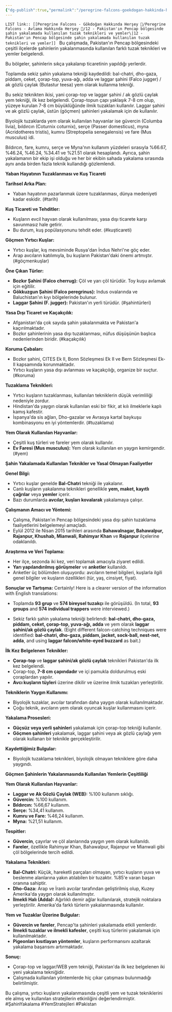 ```yaml
---
{"dg-publish":true,"permalink":"/peregrine-falcons-goekdogan-hakkinda-hersey/peregrine-falcons-avlama-hakkinda-hersey/12-pakistan-in-pencap-boelgesinde-sahin-yakalamada-kullanilan-tuzak-teknikleri-ve-yemler/"}
---
```


`LIST link:: [[Peregrine Falcons - Gökdoğan Hakkında Herşey 🦅/Peregrine Falcons - Avlama Hakkında Herşey 🦅/12 - Pakistan'ın Pencap bölgesinde şahin yakalamada kullanılan tuzak teknikleri ve yemler\|12 - Pakistan'ın Pencap bölgesinde şahin yakalamada kullanılan tuzak teknikleri ve yemler]]
`
Bu çalışmada, Pakistan'ın Pencap bölgesindeki çeşitli ilçelerde şahinlerin yakalanmasında kullanılan farklı tuzak teknikleri ve yemler belgelendi. 

Bu bölgeler, şahinlerin sıkça yakalanıp ticaretinin yapıldığı yerlerdir. 

Toplamda sekiz şahin yakalama tekniği kaydedildi: bal-chatri, dho-gaza, piddam, ceket, çorap-top, yuva-ağı, adda ve laggar şahini (Falco jugger) / ak gözlü çaylak (Butastur teesa) yem olarak kullanma tekniği. 

Bu sekiz teknikten ikisi, yani çorap-top ve laggar şahini / ak gözlü çaylak yem tekniği, ilk kez belgelendi. Çorap-topun çapı yaklaşık 7-8 cm olup, yüzeye kurulan 7-8 cm büyüklüğünde ilmik tuzakları kullanılır. Laggar şahini ve ak gözlü çaylak, üstün (göçmen) şahinleri yakalamak için de kullanılır. 

Biyolojik tuzaklarda yem olarak kullanılan hayvanlar ise güvercin (Columba livia), bıldırcın (Coturnix coturnix), serçe (Passer domesticus), myna (Acridotheres tristis), kumru (Streptopelia senegalensis) ve fare (Mus musculus) idi. 

Bıldırcın, fare, kumru, serçe ve Myna'nın kullanım yüzdeleri sırasıyla %66.67, %46.24, %46.24, %34.41 ve %21.51 olarak hesaplandı. Ayrıca, şahin yakalamanın bir ekip işi olduğu ve her bir ekibin sahada yakalama sırasında aynı anda birden fazla teknik kullandığı gözlemlendi.

**Yaban Hayatının Tuzaklanması ve Kuş Ticareti**

**Tarihsel Arka Plan:**
- Yaban hayatının pazarlanmak üzere tuzaklanması, dünya medeniyeti kadar eskidir. (#tarih)

**Kuş Ticareti ve Tehditler:**
- Kuşların evcil hayvan olarak kullanılması, yasa dışı ticarete karşı savunmasız hale getirir.
- Bu durum, kuş popülasyonunu tehdit eder. (#kuşticareti)

**Göçmen Yırtıcı Kuşlar:**
- Yırtıcı kuşlar, kış mevsiminde Rusya'dan İndus Nehri'ne göç eder.
- Arap avcıların katılımıyla, bu kuşların Pakistan'daki önemi artmıştır. (#göçmenkuşlar)

**Öne Çıkan Türler:**
- **Bozkır Şahini (Falco cherrug):** Çöl ve yarı çöl türüdür. Toy kuşu avlamak için eğitilir.
- **Gökkuzgun Şahini (Falco peregrinus):** Indus ovalarında ve Baluchistan'ın kıyı bölgelerinde bulunur.
- **Laggar Şahini (F. jugger):** Pakistan'ın yerli türüdür. (#şahintürleri)

**Yasa Dışı Ticaret ve Kaçakçılık:**
- Afganistan'da çok sayıda şahin yakalanmakta ve Pakistan'a kaçırılmaktadır.
- Bozkır şahinlerinin yasa dışı tuzaklanması, nüfus düşüşünün başlıca nedenlerinden biridir. (#kaçakçılık)

**Koruma Çabaları:**
- Bozkır şahini, CITES Ek II, Bonn Sözleşmesi Ek II ve Bern Sözleşmesi Ek-II kapsamında korunmaktadır.
- Yırtıcı kuşların yasa dışı avlanması ve kaçakçılığı, organize bir suçtur. (#koruma)

**Tuzaklama Teknikleri:**
- Yırtıcı kuşların tuzaklanması, kullanılan tekniklerin düşük verimliliği nedeniyle zordur.
- Hindistan'da yaygın olarak kullanılan eski bir fikir, at kılı ilmeklerle kaplı kamış kafestir.
- İspanya'da sis ağları, Dho-gazalar ve Avrasya kartal baykuşu kombinasyonu en iyi yöntemlerdir. (#tuzaklama)

**Yem Olarak Kullanılan Hayvanlar:**
- Çeşitli kuş türleri ve fareler yem olarak kullanılır.
- **Ev Faresi (Mus musculus):** Yem olarak kullanılan en yaygın kemirgendir. (#yem)

**Şahin Yakalamada Kullanılan Teknikler ve Yasal Olmayan Faaliyetler**

**Genel Bilgi:**
- Yırtıcı kuşlar genelde **Bal-Chatri** tekniği ile yakalanır.
- Canlı kuşların yakalanma teknikleri genellikle **yem, maket, kayıtlı çağrılar** veya **yemler** içerir.
- Bazı durumlarda **avcılar, kuşları kovalarak** yakalamaya çalışır.

**Çalışmanın Amacı ve Yöntemi:**
- Çalışma, Pakistan'ın Pencap bölgesindeki yasa dışı şahin tuzaklama faaliyetlerini belgelemeyi amaçladı.
- Eylül 2012 ile Nisan 2015 tarihleri arasında **Bahawalnagar, Bahawalpur, Rajanpur, Khushab, Mianwali, Rahimyar Khan** ve **Rajanpur** ilçelerine odaklanıldı.

**Araştırma ve Veri Toplama:**
- Her ilçe, sezonda iki kez, veri toplamak amacıyla ziyaret edildi.
- **Yarı yapılandırılmış görüşmeler** ve **anketler** kullanıldı.
- Anketler üç bölümden oluşuyordu: avcıların temel bilgileri, kuşlarla ilgili genel bilgiler ve kuşların özellikleri (tür, yaş, cinsiyet, fiyat).

**Sonuçlar ve Tartışma:**
Certainly! Here is a clearer version of the information with English translations:

- Toplamda **93 grup** ve **574 bireysel tuzakçı** ile görüşüldü. (In total, **93 groups** and **574 individual trappers** were interviewed.)
  
- Sekiz farklı şahin yakalama tekniği belirlendi: **bal-chatri, dho-gaza, piddam, ceket, çorap-top, yuva-ağı, adda** ve yem olarak **laggar şahini/ak gözlü çaylak**. (Eight different falcon-catching techniques were identified: **bal-chatri, dho-gaza, piddam, jacket, sock-ball, nest-net, adda**, and using **laggar falcon/white-eyed buzzard** as bait.)
  
**İlk Kez Belgelenen Teknikler:**
- **Çorap-top** ve **laggar şahini/ak gözlü çaylak** teknikleri Pakistan'da ilk kez belgelendi.
- Çorap-top, **7-8 cm çapındadır** ve içi pamukla doldurulmuş eski çoraplardan yapılır.
- **Avcı kuşların tüyleri** üzerine dikilir ve üzerine ilmik tuzakları yerleştirilir.

**Tekniklerin Yaygın Kullanımı:**
- Biyolojik tuzaklar, avcılar tarafından daha yaygın olarak kullanılmaktadır.
- Çoğu teknik, avcıların yem olarak oyuncak kuşlar kullanmasını içerir.

**Yakalama Prosesleri:**
- **Güçsüz veya yerli şahinleri** yakalamak için çorap-top tekniği kullanılır.
- **Göçmen şahinleri** yakalamak, laggar şahini veya ak gözlü çaylağı yem olarak kullanan bir teknikle gerçekleştirilir.
  
**Kaydettiğimiz Bulgular:**
- Biyolojik tuzaklama teknikleri, biyolojik olmayan tekniklere göre daha yaygındı.

**Göçmen Şahinlerin Yakalanmasında Kullanılan Yemlerin Çeşitliliği**

**Yem Olarak Kullanılan Hayvanlar:**
- **Laggar ve Ak Gözlü Çaylak (WEB):** %100 kullanım sıklığı.
- **Güvercin:** %100 kullanım.
- **Bıldırcın:** %66,67 kullanım.
- **Serçe:** %34,41 kullanım.
- **Kumru ve Fare:** %46,24 kullanım.
- **Myna:** %21,51 kullanım.

**Tespitler:**
- **Güvercin**, çayırlar ve çöl alanlarında yaygın yem olarak kullanıldı.
- **Fareler**, özellikle Rahimyar Khan, Bahawalpur, Rajanpur ve Mianwali gibi çöl bölgelerinde tercih edildi.

**Yakalama Teknikleri:**
- **Bal-Chatri:** Küçük, hareketli parçaları olmayan, yırtıcı kuşların yuva ve beslenme alanlarına yakın atılabilen bir tuzaktır. %85'e varan başarı oranına sahiptir.
- **Dho-Gaza:** Arap ve İranlı avcılar tarafından geliştirilmiş olup, Kuzey Amerika'da yaygın olarak kullanılmıştır.
- **İlmekli Halı (Adda):** Ağırlıklı demir ağlar kullanılarak, stratejik noktalara yerleştirilir. Amerika'da farklı türlerin yakalanmasında kullanılır.

**Yem ve Tuzaklar Üzerine Bulgular:**
- **Güvercin ve fareler**, Pencap'ta şahinleri yakalamada etkili yemlerdir.
- **İlmekli tuzaklar ve ilmekli kafesler**, çeşitli kuş türlerini yakalamak için kullanılmaktadır.
- **Pigeonları kısıtlayan yöntemler**, kuşların performansını azaltarak yakalama başarısını artırmaktadır.

**Sonuç:**
- Çorap-top ve laggar/WEB yem tekniği, Pakistan'da ilk kez belgelenen iki yeni yakalama tekniğidir.
- Çalışmada kullanılan yöntemlerde hiç çıkar çatışması bulunmadığı belirtilmiştir.

Bu çalışma, yırtıcı kuşların yakalanmasında çeşitli yem ve tuzak tekniklerini ele almış ve kullanılan stratejilerin etkinliğini değerlendirmiştir. #ŞahinYakalama #YemStratejileri #Pakistan